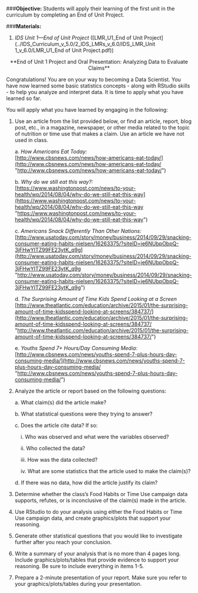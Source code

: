 ###**Objective:**
Students will apply their learning of the first unit in the curriculum by completing an End of Unit Project.

###**Materials:**
1. *IDS Unit 1—End of Unit Project* ([LMR_U1_End of Unit Project](../IDS_Curriculum_v_5.0/2_IDS_LMRs_v_6.0/IDS_LMR_Unit 1_v_6.0/LMR_U1_End of Unit Project.pdf))

<center>**End of Unit 1 Project and Oral Presentation: Analyzing Data to Evaluate Claims**</center>

Congratulations! You are on your way to becoming a Data Scientist. You have now learned some basic
statistics concepts - along with RStudio skills - to help you analyze and interpret data. It is time to apply
what you have learned so far.

You will apply what you have learned by engaging in the following:

1. Use an article from the list provided below, or find an article, report, blog post, etc., in a
magazine, newspaper, or other media related to the topic of nutrition or time use that makes a
claim. Use an article we have not used in class.

    a. *How Americans Eat Today:*<br>
    [http://www.cbsnews.com/news/how-americans-eat-today/](http://www.cbsnews.com/news/how-americans-eat-today/ "http://www.cbsnews.com/news/how-americans-eat-today/")    

    b. *Why do we still eat this way?:*<br> 
    [https://www.washingtonpost.com/news/to-your-health/wp/2014/08/04/why-do-we-still-eat-this-way](https://www.washingtonpost.com/news/to-your-health/wp/2014/08/04/why-do-we-still-eat-this-way "https://www.washingtonpost.com/news/to-your-health/wp/2014/08/04/why-do-we-still-eat-this-way")

    c. *Americans Snack Differently Than Other Nations:*<br>
    [http://www.usatoday.com/story/money/business/2014/09/29/snacking-consumer-eating-habits-nielsen/16263375/?siteID=je6NUbpObpQ-3jFHwYITZ99FE23ytK_q9g](http://www.usatoday.com/story/money/business/2014/09/29/snacking-consumer-eating-habits-nielsen/16263375/?siteID=je6NUbpObpQ-3jFHwYITZ99FE23ytK_q9g "http://www.usatoday.com/story/money/business/2014/09/29/snacking-consumer-eating-habits-nielsen/16263375/?siteID=je6NUbpObpQ-3jFHwYITZ99FE23ytK_q9g")    

    d. *The Surprising Amount of Time Kids Spend Looking at a Screen*<br> [http://www.theatlantic.com/education/archive/2015/01/the-surprising-amount-of-time-kidsspend-looking-at-screens/384737/](http://www.theatlantic.com/education/archive/2015/01/the-surprising-amount-of-time-kidsspend-looking-at-screens/384737/ "http://www.theatlantic.com/education/archive/2015/01/the-surprising-amount-of-time-kidsspend-looking-at-screens/384737/")
    

    e. *Youths Spend 7+ Hours/Day Consuming Media:*<br>
    [http://www.cbsnews.com/news/youths-spend-7-plus-hours-day-consuming-media/](http://www.cbsnews.com/news/youths-spend-7-plus-hours-day-consuming-media/ "http://www.cbsnews.com/news/youths-spend-7-plus-hours-day-consuming-media/")    

2. Analyze the article or report based on the following questions:

    a. What claim(s) did the article make?

    b. What statistical questions were they trying to answer?

    c. Does the article cite data? If so:

    &nbsp;&nbsp;&nbsp;&nbsp;i. Who was observed and what were the variables observed?

    &nbsp;&nbsp;&nbsp;&nbsp;ii. Who collected the data?

    &nbsp;&nbsp;&nbsp;&nbsp;iii. How was the data collected?

    &nbsp;&nbsp;&nbsp;&nbsp;iv. What are some statistics that the article used to make the claim(s)?

    d. If there was no data, how did the article justify its claim?

3. Determine whether the class’s Food Habits or Time Use campaign data supports, refutes, or is
inconclusive of the claim(s) made in the article.

4. Use RStudio to do your analysis using either the Food Habits or Time Use campaign data, and
create graphics/plots that support your reasoning.

5. Generate other statistical questions that you would like to investigate further after you reach your
conclusion.

6. Write a summary of your analysis that is no more than 4 pages long. Include graphics/plots/tables
that provide evidence to support your reasoning. Be sure to include everything in items 1-5.

7. Prepare a 2-minute presentation of your report. Make sure you refer to your graphics/plots/tables
during your presentation.
